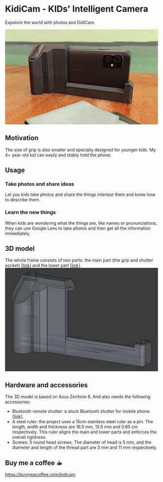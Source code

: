 # KidiCam - KIDs' Intelligent Camera
Expolore the world with photos and DidiCam.

![alt KidiCam](photo/front.jpg "Front")

## Motivation

The size of grip is also smaller and specially designed for younger kids. My 4+ year-old kid can easily and stably hold the phone.

## Usage

### Take photos and share ideas
Let you kids take photos and share the things intertest them and know how to describe them.

### Learn the new things
When kids are wondering what the things are, like names or pronunciations, they can use Google Lens to take photos and then get all the information immediately.

## 3D model
The whole frame consists of two parts: the main part (the grip and shutter socket) [[link]](/model/zenfone8_cameraCase_v1p2-Body_right_handler.stl) and the lower part [[link]](/model/zenfone8_cameraCase_v1p2-Body_left_frame.stl). 
![alt 3D model](photo/model.png "3D Models")

## Hardware and accessories
The 3D model is based on Asus Zenfone 8. And also needs the following accessories:
+ Bluetooth remote shutter: a stock Bluetooth shutter for mobile phone [[link]](https://www.momoshop.com.tw/TP/TP0001385/goodsDetail/TP00013850000727?categoryCode=4200700384&sourcePageType=4).
+ A steel ruler: the project uses a 15cm stainless steel ruler as a pin. The length, width and thickness are 16.5 mm, 13.5 mm and 0.65 cm respectively. This ruler aligns the main and lower parts and enforces the overall rigidness.
+ Screws: 5 round head screws. The diameter of head is 5 mm, and the diameter and length of the thread part are 3 mm and 11 mm respectively.

## Buy me a coffee ☕︎
https://buymeacoffee.com/kidicam
